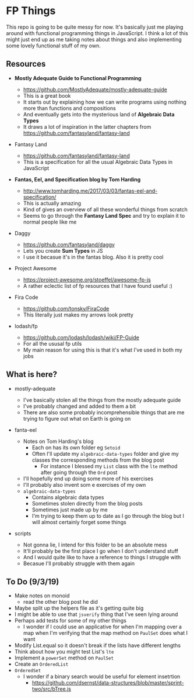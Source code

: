 # FP Things

This repo is going to be quite messy for now. It's basically just me playing around with functional programming things in JavaScript. I think a lot of this might just end up as me taking notes about things and also implementing some lovely functional stuff of my own. 

## Resources

- **Mostly Adequate Guide to Functional Programming**
  - https://github.com/MostlyAdequate/mostly-adequate-guide 
  - This is a great book
  - It starts out by explaining how we can write programs using nothing more than functions and compositions
  - And eventually gets into the mysterious land of **Algebraic Data Types**
  - It draws a lot of inspiration in the latter chapters from https://github.com/fantasyland/fantasy-land

- Fantasy Land
  - https://github.com/fantasyland/fantasy-land
  - This is a specification for all the usual Algebraic Data Types in JavaScript

- **Fantas, Eel, and Specification blog by Tom Harding**
  - http://www.tomharding.me/2017/03/03/fantas-eel-and-specification/
  - This is actually amazing
  - Kind of gives an overview of all these wonderful things from scratch
  - Seems to go through the **Fantasy Land Spec** and try to explain it to normal people like me

- Daggy
  - https://github.com/fantasyland/daggy
  - Lets you create **Sum Types** in JS
  - I use it becasue it's in the fantas blog. Also it is pretty cool

- Project Awesome 
  - https://project-awesome.org/stoeffel/awesome-fp-js
  - A rather eclectic list of fp resources that I have found useful :) 

- Fira Code
  - https://github.com/tonsky/FiraCode
  - This literally just makes my arrows look pretty

- lodash/fp
  - https://github.com/lodash/lodash/wiki/FP-Guide
  - For all the ususal fp utils
  - My main reason for using this is that it's what I've used in both my jobs

## What is here?

- mostly-adequate
  - I've basically stolen all the things from the mostly adequate guide
  - I've probably changed and added to them a bit
  - There are also some probably incomprehensible things that are me trying to figure out what on Earth is going on

- fanta-eel
  - Notes on Tom Harding's blog
    - Each on has its own folder eg `Setoid` 
    - Often I'll update my `algebraic-data-types` folder and give my classes the corresponding methods from the blog post
      - For instance I blessed my `List` class with the `lte` method after going through the `Ord` post
  - I'll hopefully end up doing some more of his exercises
  - I'll probably also invent som e exercises of my own
  - `algebraic-data-types` 
    - Contains algebraic data types
    - Sometimes stolen directly from the blog posts
    - Sometimes just made up by me
    - I'm trying to keep them up to date as I go through the blog but I will almost certainly forget some things

- scripts
  - Not gonna lie, I intend for this folder to be an absolute mess
  - It'll probably be the first place I go when I don't understand stuff
  - And I would quite like to have a reference to things I struggle with
  - Becasue I'll probably struggle with them again

## To Do (9/3/19)

- Make notes on monoid
  - read the other blog post he did
- Maybe split up the helpers file as it's getting quite big
- I might be able to use that `jsverify` thing that I've seen lying around
- Perhaps add tests for some of my other things
  - I wonder if I could use an applicative for when I'm mapping over a map when I'm verifying that the map method on `PaulSet` does what I want
- Modify List.equal so it doesn't break if the lists have different lengths
- Think about how you might test List's `lte`
- Implement a `powerSet` method on `PaulSet`
- Create an `OrderedList`
- `OrderedSet`
  - I wonder if a binary search would be useful for element insetrtion
    - https://github.com/dsernst/data-structures/blob/master/sprint-two/src/bTree.js